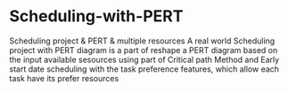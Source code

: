 # Scheduling-with-PERT
Scheduling project &amp; PERT &amp; multiple resources
A real world Scheduling project with PERT diagram 
is a part of reshape a PERT diagram based on the input available sesources 
using part of Critical path Method and Early start date scheduling
with the task preference features, which allow each task have its prefer resources
